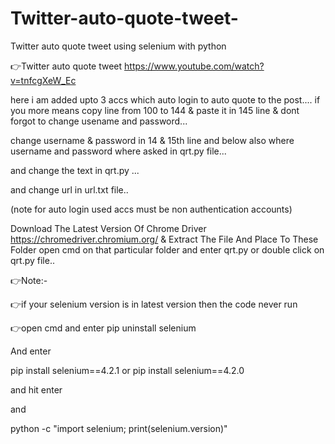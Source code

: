 # Twitter-auto-quote-tweet-
Twitter auto quote tweet using selenium with python

👉Twitter auto quote tweet
https://www.youtube.com/watch?v=tnfcgXeW_Ec

here i am added upto 3 accs which auto login to auto quote to the post....
if you more means copy line from 100 to 144 & paste it in 145 line & dont forgot to change usename and password...


change username & password in 14 & 15th line and below also where username and password where asked in qrt.py file...

and change the text in qrt.py ...

and change url in url.txt file..

(note for auto login used accs must be non authentication accounts)

Download The Latest Version Of Chrome Driver https://chromedriver.chromium.org/ & Extract The File And Place To These Folder open cmd on that particular folder and enter qrt.py or double click on qrt.py file..

👉Note:-

👉if your selenium version is in latest version then the code never run

👉open cmd and enter pip uninstall selenium

And enter

pip install selenium==4.2.1 or pip install selenium==4.2.0

and hit enter

and

python -c "import selenium; print(selenium.version)"
